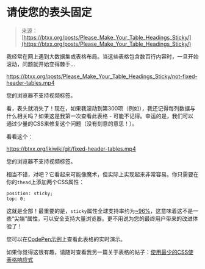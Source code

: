 <!--yml

category: 未分类

date: 2024-05-29 13:21:15

-->

# 请使您的表头固定

> 来源：[https://btxx.org/posts/Please_Make_Your_Table_Headings_Sticky/](https://btxx.org/posts/Please_Make_Your_Table_Headings_Sticky/)

我经常在网上遇到大数据集或表格布局。当这些表格包含数百行内容时，一旦开始滚动，问题就开始变得棘手...

<https://btxx.org/posts/Please_Make_Your_Table_Headings_Sticky/not-fixed-header-tables.mp4>

您的浏览器不支持视频标签。

看，表头就消失了！现在，如果我滚动到第300项（例如），我还记得每列数据与什么相关吗？如果这是我第一次查看此表格 - 可能不记得。幸运的是，我们可以通过少量的CSS来修复这个问题（没有刻意的意思！）。

看看这个：

<https://btxx.org/ikiwiki/git/fixed-header-tables.mp4>

您的浏览器不支持视频标签。

相当不错，对吧？它看起来可能像魔术，但实际上实现起来非常容易。你只需要在你的`thead`上添加两个CSS属性：

```
position: sticky;
top: 0; 
```

这就是全部！最重要的是，`sticky`属性全球支持率约为[~96%](https://caniuse.com/?search=sticky)，这意味着这不是一些“尖端”属性，可以安全支持大量浏览器。更不用说为您的最终用户带来的改进体验了！

您可以在[CodePen示例](https://codepen.io/bradleytaunt/pen/bGZyJBj)上查看此表格的实时演示。

如果你觉得这很有趣，请随时查看我另一篇关于表格的帖子：[使用最少的CSS使表格响应式](https://btxx.org/posts/tables/)
